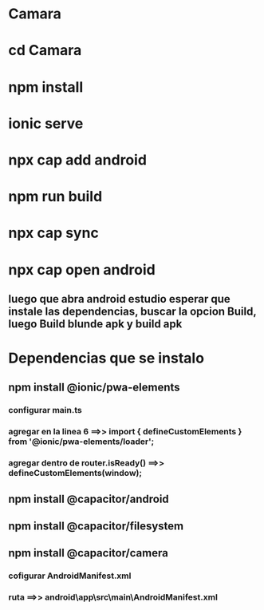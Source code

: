 # Camara
# cd Camara
# npm install
# ionic serve
# npx cap add android
# npm run build
# npx cap sync
# npx cap open android
## luego que abra android estudio esperar que instale las dependencias, buscar la opcion Build, luego Build blunde apk y build apk

# Dependencias que se instalo
## npm install @ionic/pwa-elements
### configurar main.ts
### agregar en la linea 6 ==>> import { defineCustomElements } from '@ionic/pwa-elements/loader';
### agregar dentro de router.isReady() ==>> defineCustomElements(window);
## npm install @capacitor/android
## npm install @capacitor/filesystem
## npm install @capacitor/camera
### cofigurar AndroidManifest.xml
### ruta ==>> android\app\src\main\AndroidManifest.xml
### <uses-permission android:name="android.permission.READ_EXTERNAL_STORAGE"/>
### <uses-permission android:name="android.permission.WRITE_EXTERNAL_STORAGE" />